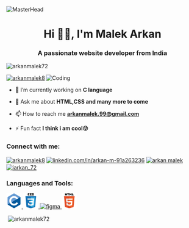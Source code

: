 ![MasterHead](https://www.digitalsolutionservices.com/img/services/web%20development.gif)
<h1 align="center">Hi ✌🏻, I'm Malek Arkan</h1>
<h3 align="center">A passionate website developer from India</h3>
<p align="left"> <img src="https://komarev.com/ghpvc/?username=arkanmalek72&label=Profile%20views&color=0e75b6&style=flat" alt="arkanmalek72" /> </p>
<img align="right" alt="Coding" width="400" src="https://camo.githubusercontent.com/5ddf73ad3a205111cf8c686f687fc216c2946a75005718c8da5b837ad9de78c9/68747470733a2f2f7468756d62732e6766796361742e636f6d2f4576696c4e657874446576696c666973682d736d616c6c2e676966">

<p align="left"> <a href="https://twitter.com/arkanmalek8" target="blank"><img src="https://img.shields.io/twitter/follow/arkanmalek8?logo=twitter&style=for-the-badge" alt="arkanmalek8" /></a> </p>

- 🔭 I’m currently working on **C language**

- 💬 Ask me about **HTML,CSS and many more to come**

- 📫 How to reach me **arkanmalek.99@gmail.com**

- ⚡ Fun fact **I think i am cool😜**

<h3 align="left">Connect with me:</h3>
<p align="left">
<a href="https://twitter.com/arkanmalek8" target="blank"><img align="center" src="https://raw.githubusercontent.com/rahuldkjain/github-profile-readme-generator/master/src/images/icons/Social/twitter.svg" alt="arkanmalek8" height="30" width="40" /></a>
<a href="https://linkedin.com/in/linkedin.com/in/arkan-m-91a263236" target="blank"><img align="center" src="https://raw.githubusercontent.com/rahuldkjain/github-profile-readme-generator/master/src/images/icons/Social/linked-in-alt.svg" alt="linkedin.com/in/arkan-m-91a263236" height="30" width="40" /></a>
<a href="https://stackoverflow.com/users/arkan malek" target="blank"><img align="center" src="https://raw.githubusercontent.com/rahuldkjain/github-profile-readme-generator/master/src/images/icons/Social/stack-overflow.svg" alt="arkan malek" height="30" width="40" /></a>
<a href="https://instagram.com/iarkan_72" target="blank"><img align="center" src="https://raw.githubusercontent.com/rahuldkjain/github-profile-readme-generator/master/src/images/icons/Social/instagram.svg" alt="iarkan_72" height="30" width="40" /></a>
</p>

<h3 align="left">Languages and Tools:</h3>
<p align="left"> <a href="https://www.cprogramming.com/" target="_blank" rel="noreferrer"> <img src="https://raw.githubusercontent.com/devicons/devicon/master/icons/c/c-original.svg" alt="c" width="40" height="40"/> </a> <a href="https://www.w3schools.com/css/" target="_blank" rel="noreferrer"> <img src="https://raw.githubusercontent.com/devicons/devicon/master/icons/css3/css3-original-wordmark.svg" alt="css3" width="40" height="40"/> </a> <a href="https://www.figma.com/" target="_blank" rel="noreferrer"> <img src="https://www.vectorlogo.zone/logos/figma/figma-icon.svg" alt="figma" width="40" height="40"/> </a> <a href="https://www.w3.org/html/" target="_blank" rel="noreferrer"> <img src="https://raw.githubusercontent.com/devicons/devicon/master/icons/html5/html5-original-wordmark.svg" alt="html5" width="40" height="40"/> </a> </p>

<p>&nbsp;<img align="center" src="https://github-readme-stats.vercel.app/api?username=arkanmalek72&show_icons=true&locale=en" alt="arkanmalek72" /></p>


